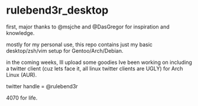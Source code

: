 # rulebend3r_desktop

first, major thanks to @msjche and @DasGregor for inspiration and knowledge.

mostly for my personal use, this repo contains just my basic desktop/zsh/vim setup for Gentoo/Arch/Debian.

in the coming weeks, Ill upload some goodies Ive been working on including a twitter client (cuz lets face it, all linux twitter clients are UGLY) for Arch Linux (AUR).

twitter handle = @rulebend3r

4070 for life.
